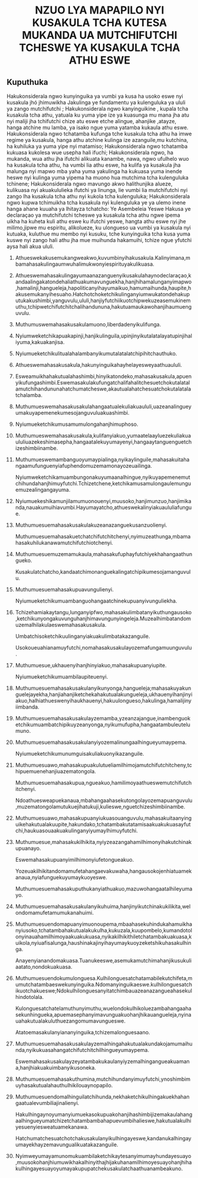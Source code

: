 <h1 align='center'>NZUO LYA MAPAPILO NYI KUSAKULA TCHA KUTESA MUKANDA UA MUTCHIFUTCHI TCHESWE YA KUSAKULA TCHA ATHU ESWE</h1>
<h2>Kuputhuka</h2>
<p>Hakukonsiderala ngwo kunyinguika ya vumbi ya kusa ha usoko eswe nyi kusakula jhó jhimuwikha
Jakulinga ye fundamentu ya kulenguluka ya ululi ya zango mutchifutchi ;
Hakukonsiderala ngwo kanyinguikine , kupala tcha kusakula tcha athu, yatuala ku yuma yipe ize ya kuasunga mu mana jha atu nyi maliji jha tchifutchi chize atu eswe etche alingue, ahanjike ,atayze, hanga atchine mu lamba, ya isako ngue yuma yatamba kukaula athu eswe.
Hakukonsiderala ngwo tchatamba kufunga tche kusakula tcha athu ha imwe regime ya kusakula, hanga athu atchine kulinga ize azanguile,mu kutchina, ha kuhiluka ya yuma yipe nyi matamiso;
Hakukonsiderala ngwo tchatamba kukuasa kukolesa wue usepha hali ifuchi;
Hakukonsiderala ngwo, ha mukanda, wua athu jha ifutchi alikuata kanambe, nawa, ngwo ufulhelo wuo ha kusakula tcha athu, ha vumbi lia athu eswe, ha kulifa ya kusakula jha malunga nyi mapwo mba yaha yuma yakulinga ha kukuasa yuma inende heswe nyi kulinga yuma yipema ha muono hua mutchima tcha kulenguluka tchinene;
Hakukonsiderala ngwo mavungo akwo halithunjika alueze, kulikuasa nyi akuakululieka ifutchi ya linunga, lie vumbi lia mutchifutchi nyi zango lha kusakula tcha athu nyi kukola tcha kulenguluka;
Hakukonsiderala ngwo kupwa tchimuikha tcha kusakula nyi kulenguluka ye ya ulemo inene hanga ahane kuuaha ya lhitayza tchatcho:
Ye Asembeleia Yeswe Hakusa ye declaraçao ya mutchifutchi tcheswe ya kusakula tcha athu ngwe ipema uikha ha kuheta kuli athu eswe ku ifutchi yeswe, hangta athu eswe nyi jhe milimo,jipwe mu espiritu, alikolueze, ku ulongueso ua vumbi ya kusakula nyi kutuaka, kuluthue mu membo nyi kusuku, tche kunyinguika tcha kusa yuma kuswe nyi zango hali athu jha mue muihunda hakamuihi, tchize ngue yfutchi aysa hali akua ululi.</p>
<ol>
  <li>
    <p>Athueswekakusemukangweakwo,kuvumbinyihakusakula.Kalinyimana,mbamahasakulingaumwuhalimukwonyiespirituyakulikuasa.</p>
  </li>
  <li>
    <p>Athueswemahasakulingayumaanazanguenyikusakulahaynodeclaraçao,kandaalingakatondehaliathuakumavunguekha,hanjhihamalunganyimapwo,hamalinji,hangueleja,hapoliticanyihayumaikuo,hamumaihunda,haupite,hakusemukanyihesuaho.Hatchotchoketchikulinganyiumwukatondehakuputukakushimbi,yanguvulu,ululi,hanjiyfutchiikuotchipwekuzeasemukinemuthu,tchipwetchifutchitchalihandununa,hakutuamaukawohanjihaumuenguvulu.</p>
  </li>
  <li>
    <p>Muthumuswemahasakusakulamuono,liberdadenyikulifunga.</p>
  </li>
  <li>
    <p>Nyiumweketchikapuakapinji,hanjikulinguila,upinjinyikutalatalayatupinjihaliyuma,kakuakanjisa.</p>
  </li>
  <li>
    <p>Nyiumueketchikulitualahalambanyikumutalatalatchipihitchauthuko.</p>
  </li>
  <li>
    <p>Athueswemahasakusakula,hakunyinguikahayhelayesweyaathuaululi.</p>
  </li>
  <li>
    <p>Esweamuikhahakutualahashimbi,hinyikatondeko,mahasakusakula,apuenyikufungashimbi.Eswemasakulakufungatchalifahalitchesuetchokutalatalamutchihandununahatchumatcheswe,akautualahatchesuatchokutalatalatchalamba.</p>
  </li>
  <li>
    <p>Muthumueswemahasakusakulahangaatualekuliakuaululi,uazeanalingueyumakuyapemenekumesojanguvuluakuashimbi.</p>
  </li>
  <li>
    <p>Nyiumueketchikumusamumulongahanjhimuphoso.</p>
  </li>
  <li>
    <p>Muthumueswemahasakusakula,kulifanyiakuo,yumaatelaayluezekuliakuaululiuazekeshimasepha,hangaatalekuyumayenyi,hangaaytanguenguetchizeshimbiinambe.</p>
  </li>
  <li>
    <p>Muthumueswemambanguoyumaypialinga,nyikaylinguile,mahasakuitahangaamufunguenyiafuphendomuzemamonayozeuailinga.</p>
    <p>Nyiumweketchikamuambungonakuyumaanalhingue,nyikuyapemenemutchihundahanjhimuyfutchi.Tchizetchene,ketchikamusamulongaulemunguemuzealingangayuma.</p>
  </li>
  <li>
    <p>Nyiumuekeshikamunjilamumuonouenyi,muusoko,hanjimunzuo,hanjimikanda,nauakumuihiavumbi.Hayumayatcho,athueswekalinyiakuaululiafungue.</p>
  </li>
  <li>
    <p>Muthumuesuemahasakusakulakuzeanazanguekusanzuolienyi.</p>
    <p>Muthumuesuemahasakuetchatchifutchitchenyi,nyimuzeathunga,mbamahasakuhilukanawamutchifutchiotchenyi.</p>
  </li>
  <li>
    <p>Muthumuesuemuzemamukaula,mahasakufuphayfutchiyekhahangaathungueko.</p>
    <p>Kusakulatchatcho,kandaatchimonanguekalingatchipikumesojamanguvulu.</p>
  </li>
  <li>
    <p>Muthumuesuemahasakupuavungulienyi.</p>
    <p>Nyiumueketchikumuambanguohangaatchinekupuanyivunguliekha.</p>
  </li>
  <li>
    <p>Tchizehamiakaytangu,lunganyipfwo,mahasakulimbatanyikuthungausoko,ketchikunyongakuvunguhanjhimavungunyingeleja.Muzealhimbatandomuzemalhilakulaeswemahasakusakula.</p>
    <p>Umbatchisoketchikuulinganyiakuakulimbatakazanguile.</p>
    <p>Usokoueuahianamuyfutchi,nomahasakusakulayozemafungamuunguvulu.</p>
  </li>
  <li>
    <p>Muthumuesue,ukhauenyihanjhinyiakuo,mahasakupuanyiupite.</p>
    <p>Nyiumueketchikumuambilaupiteuenyi.</p>
  </li>
  <li>
    <p>Muthumuesuemahasakusakulanyikunyonga,hangueleja;mahasakuyakunguelejayekha,hanjiahanjiketchekahakutualakungueleja,ukhauenyihanjinyiakuo,halhiathueswenyihaukhauenyi,hakuulongueso,hakulinga,hamalijinyiimbanda.</p>
  </li>
  <li>
    <p>Muthumuesuemahasakusakulayzemamba,yzeanzajangue,inambenguoketchikumuambatchipikuyzeanyonga,nyikumufupha,hangaatambuleutelumuno.</p>
  </li>
  <li>
    <p>Muthumuesuemahasakusakulanyiyozemalinungaalhingueyumaypema.</p>
    <p>Nyiumueketchikumunumguisakuliakuonyikazanguile.</p>
  </li>
  <li>
    <p>Muthumuesuawo,mahasakupuakulutueliamilhimojamutchifutchitcheny,tchipuemuenehanjiuazematongola.</p>
    <p>Muthumuesuemahasakupua,ngueakuo,hamilimoyaathueswemutchifutchitchenyi.</p>
    <p>Ndoathuesweapuekanaua,mbahangaahasekutongolayozemapuanguvulu,muzematongolamutukuejihatukuji,kulieswe,nguetchizeshimbiinambe.</p>
  </li>
  <li>
    <p>Muthumuesuawo,mahasakupuanyiukuasouanguvulu,mahasakuitaanyinguikehakutualakuupite,hakundako,tchatambakutatamisaakuakukuasayfutchi,haukuasouaakuakulinganyiyumaylhimuyfutchi.</p>
  </li>
  <li>
    <p>Muthumuesue,mahasakukilhikita,nyiyzeazangahamilhimonyihakutchinakupuanayo.</p>
    <p>Eswemahasakupuanyimilhimonyiufetongueakuo.</p>
    <p>Yozeuakilhikitandomamufetahangaevakuwaha,hangausokojenhiatuamekanaua,nyiafunguekuyumaykuoyeswe.</p>
    <p>Muthumuesuemahasakuputhukanyiathuakuo,mazuwohangaatalhileyumayo.</p>
  </li>
  <li>
    <p>Muthumuesuemahasakusakulanyikuhuima,hanjinyikutchinakukilikita,welondomamufetamumukanahuimi.</p>
  </li>
  <li>
    <p>Muthumuesuendomapuanyimuonoupema,mbaahasekuhindukahamuikhanyiusoko,tchatambahakutualakukulha,kukuzala,kuupombelo,kumandotolonyinauahamilhimoyaakuakukuasa,nyikakilhikithiletchatambakuakuasa,kuikola,nyiuafisalunga,haushinakajinyihayumaykuoyzeketshikuhasakulhinga.</p>
    <p>Anayenyianandomakuasa.Tuanukeeswe,asemukamutchimahanjikusukuliaatato,nondokuakuasa.</p>
  </li>
  <li>
    <p>Muthumuesuendokumulonguesa.Kulhilonguesatchatamabilekutchifeta,mumutchatambaeswekunyinguika.Ndomanyinguikaeswe.kulhilonguesatchikuotchakueswe;Ndokulhilonguesanyitatchimbauazeanazangueahasekulhindotolala.</p>
    <p>Kulonguesatchatelamuthunyimuthu,wuelondokulhikoluezambahangaahasekunhingueka,apuemasephanyimavunguakuohanjhikauangueleja,nyinauahakutualakuluthuezangomumavungueswe.</p>
    <p>Atatoemasakulanyiananyinguika,tchizemalonguesaano.</p>
  </li>
  <li>
    <p>Muthumuesuemahasakusakulayzemalhingahakutualakundakojamumaihunda,nyikukuasahangatchifutchitchilhingueyumaypema.</p>
    <p>Eswemahasakusakulayzeyatambakukaulanyiyzemalhingangueakuamana,hanjhiakuakuimbanyikusoneka.</p>
  </li>
  <li>
    <p>Muthumuesuemahasakuthumina,mutchihundanyimuyfutchi,ynoshimbimuyhasakutualahauthulhikilouaynopapilo.</p>
  </li>
  <li>
    <p>Muthumuesuendomalhinguilatchihunda,nekhaketchikulhingakuekhahangaatualevumbiliajinalienyi.</p>
    <p>Hakulhingaynoyumanyiumuekasokupuakohanjihashimbijizemakaulahangaalhingueyumatchizetchatambambahapuevumbihalieswe,hakutualakulhiyesuenyiesweatuamekanawa.</p>
    <p>Hatchumatchesuatchotchakusakulanyikulhingayeswe,kandanukalhingayumayekhayzemavungualikuatakazanguile.</p>
  </li>
  <li>
    <p>Nyimweyumayamunomukuambilaketchikaytesanyimumayhundayesuayo,muusokohanjhiumuwikhakalhinyithajhijakuhanamilhimoyesuayohanjhihakulhingayesuayoyumayakupupatchekusakulatchaathuanambeakuno.</p>
  </li>
</ol>